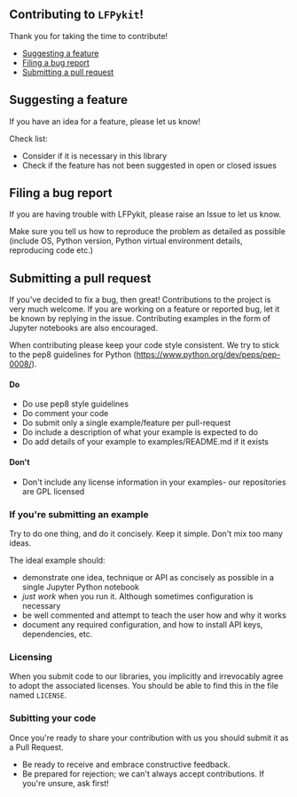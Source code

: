 ## Contributing to `LFPykit`!

Thank you for taking the time to contribute!

* [Suggesting a feature](#suggesting-a-feature)
* [Filing a bug report](#filing-a-bug-report)
* [Submitting a pull request](#submitting-a-pull-request)

## Suggesting a feature

If you have an idea for a feature, please let us know!

Check list:

* Consider if it is necessary in this library
* Check if the feature has not been suggested in open or closed issues

## Filing a bug report

If you are having trouble with LFPykit, please raise an Issue to let us know.

Make sure you tell us how to reproduce the problem as detailed as possible (include OS, Python version, Python virtual environment details, reproducing code etc.)

## Submitting a pull request

If you've decided to fix a bug, then great! Contributions to the project is very much welcome.
If you are working on a feature or reported bug, let it be known by replying in the issue.
Contributing examples in the form of Jupyter notebooks are also encouraged.

When contributing please keep your code style consistent.
We try to stick to the pep8 guidelines for Python (https://www.python.org/dev/peps/pep-0008/).

#### Do

* Do use pep8 style guidelines
* Do comment your code
* Do submit only a single example/feature per pull-request
* Do include a description of what your example is expected to do
* Do add details of your example to examples/README.md if it exists

#### Don't

* Don't include any license information in your examples- our repositories are GPL licensed

### If you're submitting an example

Try to do one thing, and do it concisely. Keep it simple. Don't mix too many ideas.

The ideal example should:

* demonstrate one idea, technique or API as concisely as possible in a single Jupyter Python notebook
* *just work* when you run it. Although sometimes configuration is necessary
* be well commented and attempt to teach the user how and why it works
* document any required configuration, and how to install API keys, dependencies, etc.

### Licensing

When you submit code to our libraries, you implicitly and irrevocably agree to adopt the associated licenses. You should be able to find this in the file named `LICENSE`.

### Subitting your code

Once you're ready to share your contribution with us you should submit it as a Pull Request.

* Be ready to receive and embrace constructive feedback.
* Be prepared for rejection; we can't always accept contributions. If you're unsure, ask first!

